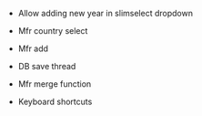 * Allow adding new year in slimselect dropdown
* Mfr country select
* Mfr add
* DB save thread

* Mfr merge function
* Keyboard shortcuts
